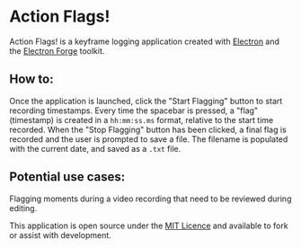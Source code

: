 # Action Flags!

Action Flags! is a keyframe logging application created with [Electron](https://www.electronjs.org/) and the [Electron Forge](https://www.electronforge.io/) toolkit.

## How to:
Once the application is launched, click the "Start Flagging" button to start recording timestamps. Every time the spacebar is pressed, a "flag" (timestamp) is created in a `hh:mm:ss.ms` format, relative to the start time recorded.
When the "Stop Flagging" button has been clicked, a final flag is recorded and the user is prompted to save a file. The filename is populated with the current date, and saved as a `.txt` file.

## Potential use cases:
Flagging moments during a video recording that need to be reviewed during editing.

This application is open source under the [MIT Licence](https://opensource.org/license/mit/) and available to fork or assist with development.
